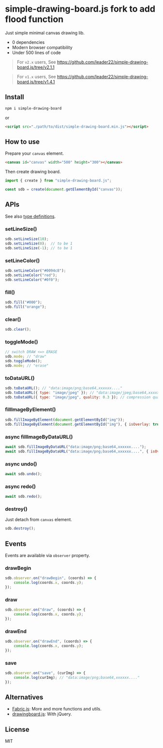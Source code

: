 # simple-drawing-board.js fork to add flood function

Just simple minimal canvas drawing lib.

- 0 dependencies
- Modern browser compatibility
- Under 500 lines of code

> For `v2.x` users, See https://github.com/leader22/simple-drawing-board.js/tree/v2.1.1

> For `v1.x` users, See https://github.com/leader22/simple-drawing-board.js/tree/v1.4.1


## Install
```sh
npm i simple-drawing-board
```

or

```html
<script src="./path/to/dist/simple-drawing-board.min.js"></script>
```

## How to use

Prepare your `canvas` element.

```html
<canvas id="canvas" width="500" height="300"></canvas>
```

Then create drawing board.

```javascript
import { create } from "simple-drawing-board.js";

const sdb = create(document.getElementById("canvas"));
```

## APIs

See also [type definitions](./index.d.ts).

### setLineSize()
```js
sdb.setLineSize(10);
sdb.setLineSize(0);  // to be 1
sdb.setLineSize(-1); // to be 1
```

### setLineColor()
```js
sdb.setLineColor("#0094c8");
sdb.setLineColor("red");
sdb.setLineColor("#0f0");
```

### fill()
```js
sdb.fill("#000");
sdb.fill("orange");
```

### clear()
```js
sdb.clear();
```

### toggleMode()
```js
// switch DRAW <=> ERASE
sdb.mode; // "draw"
sdb.toggleMode();
sdb.mode; // "erase"
```

### toDataURL()
```js
sdb.toDataURL(); // "data:image/png;base64,xxxxxx...."
sdb.toDataURL({ type: "image/jpeg" }); // "data:image/jpeg;base64,xxxxxx...."
sdb.toDataURL({ type: "image/jpeg", quality: 0.3 }); // compression quality
```

### fillImageByElement()
```js
sdb.fillImageByElement(document.getElementById("img"));
sdb.fillImageByElement(document.getElementById("img"), { isOverlay: true });
```


### async fillImageByDataURL()
```js
await sdb.fillImageByDataURL("data:image/png;base64,xxxxxx....");
await sdb.fillImageByDataURL("data:image/png;base64,xxxxxx....", { isOverlay: true });
```

### async undo()
```js
await sdb.undo();
```

### async redo()
```js
await sdb.redo();
```

### destroy()

Just detach from `canvas` element.

```js
sdb.destroy();
```

## Events

Events are available via `observer` property.

### drawBegin
```js
sdb.observer.on("drawBegin", (coords) => {
    console.log(coords.x, coords.y);
});
```

### draw
```js
sdb.observer.on("draw", (coords) => {
    console.log(coords.x, coords.y);
});
```

### drawEnd
```js
sdb.observer.on("drawEnd", (coords) => {
    console.log(coords.x, coords.y);
});
```

### save
```js
sdb.observer.on("save", (curImg) => {
    console.log(curImg); // "data:image/png;base64,xxxxxx...."
});
```

## Alternatives
- [Fabric.js](https://github.com/kangax/fabric.js): More and more functions and utils.
- [drawingboard.js](https://github.com/Leimi/drawingboard.js): With jQuery.

## License
MIT
